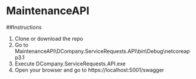 # MaintenanceAPI

##Instructions

1. Clone or download the repo
2. Go to MaintenanceAPI\DCompany.ServiceRequests.API\bin\Debug\netcoreapp3.1
3. Execute DCompany.ServiceRequests.API.exe
4. Open your browser and go to https://localhost:5001/swagger
